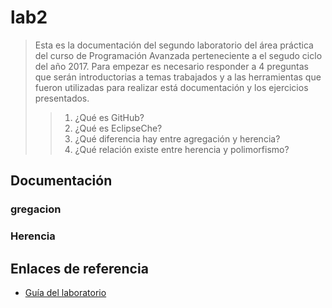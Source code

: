 # lab2
> Esta es la documentación del segundo laboratorio del área práctica del curso de Programación Avanzada perteneciente a
> el segudo ciclo del año 2017. Para empezar es necesario responder a 4 preguntas que serán introductorias a
> temas trabajados y a las herramientas que fueron utilizadas para realizar está documentación y los ejercicios presentados.
>> 1. ¿Qué es GitHub?
>> 2. ¿Qué es EclipseChe?
>> 3. ¿Qué diferencia hay entre agregación y herencia?
>> 4. ¿Qué relación existe entre herencia y polimorfismo?
## Documentación 
### gregacion
### Herencia
## Enlaces de referencia
- [Guía del laboratorio](https://github.com/tuxtor/prograavanzada2017/blob/master/lab/01-Laboratorio01.md)
